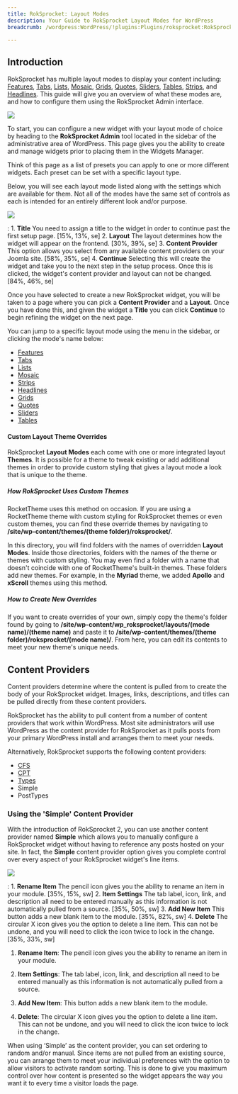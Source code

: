 ```yaml
---
title: RokSprocket: Layout Modes
description: Your Guide to RokSprocket Layout Modes for WordPress
breadcrumb: /wordpress:WordPress/!plugins:Plugins/roksprocket:RokSprocket

---
```


Introduction
------------
RokSprocket has multiple layout modes to display your content including: [Features][features_link], [Tabs][tabs_link], [Lists][lists_link], [Mosaic][mosaic_link], [Grids][grids_link], [Quotes][quotes_link], [Sliders][sliders_link], [Tables][tables_link], [Strips][strips_link], and [Headlines][headlines_link]. This guide will give you an overview of what these modes are, and how to configure them using the RokSprocket Admin interface.

![][admin1]

To start, you can configure a new widget with your layout mode of choice by heading to the **RokSprocket Admin** tool located in the sidebar of the administrative area of WordPress. This page gives you the ability to create and manage widgets prior to placing them in the Widgets Manager.

Think of this page as a list of presets you can apply to one or more different widgets. Each preset can be set with a specific layout type.

Below, you will see each layout mode listed along with the settings which are available for them. Not all of the modes have the same set of controls as each is intended for an entirely different look and/or purpose.

![][content]

:   1. **Title** You need to assign a title to the widget in order to continue past the first setup page. [15%, 13%, se]
    2. **Layout** The layout determines how the widget will appear on the frontend. [30%, 39%, se]
    3. **Content Provider** This option allows you select from any available content providers on your Joomla site. [58%, 35%, se]
    4. **Continue** Selecting this will create the widget and take you to the next step in the setup process. Once this is clicked, the widget's content provider and layout can not be changed. [84%, 46%, se]

Once you have selected to create a new RokSprocket widget, you will be taken to a page where you can pick a **Content Provider** and a **Layout**. Once you have done this, and given the widget a **Title** you can click **Continue** to begin refining the widget on the next page.

You can jump to a specific layout mode using the menu in the sidebar, or clicking the mode's name below:

* [Features][features_link]
* [Tabs][tabs_link]
* [Lists][lists_link]
* [Mosaic][mosaic_link]
* [Strips][strips_link]
* [Headlines][headlines_link]
* [Grids][grids_link]
* [Quotes][quotes_link]
* [Sliders][sliders_link]
* [Tables][tables_link]

#### Custom Layout Theme Overrides

RokSprocket **Layout Modes** each come with one or more integrated layout **Themes**. It is possible for a theme to tweak existing or add additional themes in order to provide custom styling that gives a layout mode a look that is unique to the theme. 

##### How RokSprocket Uses Custom Themes

RocketTheme uses this method on occasion. If you are using a RocketTheme theme with custom styling for RokSprocket themes or even custom themes, you can find these override themes by navigating to **/site/wp-content/themes/(theme folder)/roksprocket/**. 

In this directory, you will find folders with the names of overridden **Layout Modes**. Inside those directories, folders with the names of the theme or themes with custom styling. You may even find a folder with a name that doesn't coincide with one of RocketTheme's built-in themes. These folders add new themes. For example, in the **Myriad** theme, we added **Apollo** and **xScroll** themes using this method.

##### How to Create New Overrides

If you want to create overrides of your own, simply copy the theme's folder found by going to **/site/wp-content/wp_roksprocket/layouts/(mode name)/(theme name)** and paste it to **/site/wp-content/themes/(theme folder)/roksprocket/(mode name)/**. From here, you can edit its contents to meet your new theme's unique needs. 

Content Providers
-----

Content providers determine where the content is pulled from to create the body of your RokSprocket widget. Images, links, descriptions, and titles can be pulled directly from these content providers.

RokSprocket has the ability to pull content from a number of content providers that work within WordPress. Most site administrators will use WordPress as the content provider for RokSprocket as it pulls posts from your primary WordPress install and arranges them to meet your needs. 

Alternatively, RokSprocket supports the following content providers:

* [CFS][cfs]
* [CPT][cpt]
* [Types][types]
* Simple
* PostTypes

### Using the 'Simple' Content Provider
With the introduction of RokSprocket 2, you can use another content provider named **Simple** which allows you to manually configure a RokSprocket widget without having to reference any posts hosted on your site. In fact, the **Simple** content provider option gives you complete control over every aspect of your RokSprocket widget's line items.

![][simple]

:   1. **Rename Item** The pencil icon gives you the ability to rename an item in your module. [35%, 15%, sw]
    2. **Item Settings** The tab label, icon, link, and description all need to be entered manually as this information is not automatically pulled from a source. [35%, 50%, sw]
    3. **Add New Item** This button adds a new blank item to the module. [35%, 82%, sw]
    4. **Delete** The circular X icon gives you the option to delete a line item. This can not be undone, and you will need to click the icon twice to lock in the change. [35%, 33%, sw]

1. **Rename Item**: The pencil icon gives you the ability to rename an item in your module.

2. **Item Settings**: The tab label, icon, link, and description all need to be entered manually as this information is not automatically pulled from a source.

3. **Add New Item**: This button adds a new blank item to the module.

4. **Delete**: The circular X icon gives you the option to delete a line item. This can not be undone, and you will need to click the icon twice to lock in the change.

When using ‘Simple’ as the content provider, you can set ordering to random and/or manual. Since items are not pulled from an existing source, you can arrange them to meet your individual preferences with the option to allow visitors to activate random sorting. This is done to give you maximum control over how content is presented so the widget appears the way you want it to every time a visitor loads the page.

[features_link]: features_mode.md
[lists_link]: lists_mode.md
[tabs_link]: tabs_mode.md
[mosaic_link]: mosaic_mode.md
[headlines_link]: headlines_mode.md
[strips_link]: strips_mode.md
[grids_link]: grids_mode.md
[sliders_link]: sliders_mode.md
[tables_link]: tables_mode.md
[quotes_link]: quotes_mode.md
[roksprocket_widget_1]: assets/roksprocket_widget_1.png
[strips_demo]: assets/strips_demo.png
[admin1]: assets/wp_roksprocket_admin_1.png
[features1]: assets/wp_roksprocket_features_1.png
[headlines1]: assets/wp_roksprocket_headlines_1.png
[lists1]: assets/wp_roksprocket_lists_1.png
[mosaic1]: assets/wp_roksprocket_mosaic_1.png
[tabs1]: assets/wp_roksprocket_tabs_1.png
[widget1]: assets/wp_roksprocket_widget_1.png
[widget2]: assets/wp_roksprocket_widget_2.png
[simple]: assets/roksprocket_simple.jpg
[content]: assets/roksprocket_content.jpg
[cfs]: http://wordpress.org/plugins/custom-field-suite/
[cpt]: http://wordpress.org/plugins/custom-post-type-ui/
[types]: http://wordpress.org/plugins/types/